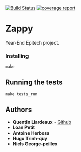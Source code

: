 [![Build Status](https://gitlab.nwmqpa.com/qLiardeaux/PSU_zappy_2018/badges/master/build.svg)](https://gitlab.nwmqpa.com/qLiardeaux/PSU_zappy_2018/pipelines/)
[![coverage report](https://gitlab.nwmqpa.com/qLiardeaux/PSU_zappy_2018/badges/master/coverage.svg)](https://gitlab.nwmqpa.com/qLiardeaux/PSU_zappy_2018/commits/master)
# Zappy

Year-End Epitech project.

### Installing

```
make
```

## Running the tests

```
make tests_run
```

## Authors

* **Quentin Liardeaux** - [Github](https://github.com/LiardeauxQ)
* **Loan Petit**
* **Antoine Herbosa**
* **Hugo Trinh-quy**
* **Niels George-peillex**